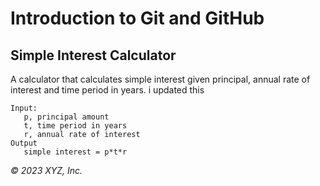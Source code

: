 # Introduction to Git and GitHub

## Simple Interest Calculator

A calculator that calculates simple interest given principal, annual rate of interest and time period in years. i updated this

```
Input:
   p, principal amount
   t, time period in years
   r, annual rate of interest
Output
   simple interest = p*t*r
```

_© 2023 XYZ, Inc._
